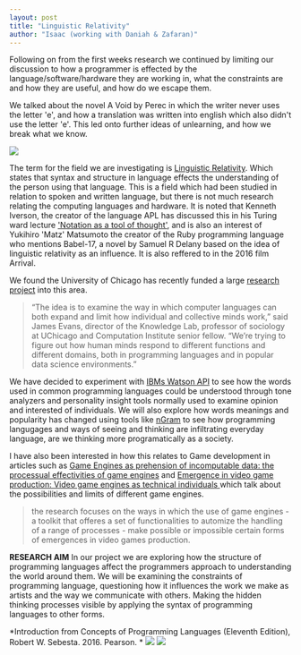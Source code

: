 ```yaml
---
layout: post
title: "Linguistic Relativity"
author: "Isaac (working with Daniah & Zafaran)"
---
```


Following on from the first weeks research we continued by limiting our discussion to how a programmer is effected by the language/software/hardware they are working in, what the constraints are and how they are useful, and how do we escape them. 

We talked about the novel A Void by Perec in which the writer never uses the letter 'e', and how a translation was written into english which also didn't use the letter 'e'. This led onto further ideas of unlearning, and how we break what we know. 

![](https://isaac-art.github.io/images/jerusalem.JPG)

The term for the field we are investigating is [Linguistic Relativity](https://en.wikipedia.org/wiki/Linguistic_relativity). Which states that syntax and structure in language effects the understanding of the person using that language. This is a field which had been studied in relation to spoken and written language, but there is not much research relating the computing languages and hardware. It is noted that Kenneth Iverson, the creator of the language APL has discussed this in his Turing ward lecture ['Notation as a tool of thought'](http://www.eecg.toronto.edu/~jzhu/csc326/readings/iverson.pdf), and is also an interest of Yukihiro 'Matz' Matsumoto the creator of the Ruby programming language who mentions Babel-17, a novel by Samuel R Delany based on the idea of linguistic relativity as an influence. It is also reffered to in the 2016 film Arrival.

We found the University of Chicago has recently funded a large [research project](https://www.ci.uchicago.edu/press-releases/mind-tools-how-computer-programming-languages-impact-science-and-thought) into this area.
>“The idea is to examine the way in which computer languages can both expand and limit how individual and collective minds work,” said James Evans, director of the Knowledge Lab, professor of sociology at UChicago and Computation Institute senior fellow. “We’re trying to figure out how human minds respond to different functions and different domains, both in programming languages and in popular data science environments.”


We have decided to experiment with [IBMs Watson API](https://personality-insights-livedemo.mybluemix.net/) to see how the words used in common programming languages could be understood through tone analyzers and personality insight tools normally used to examine opinion and interested of individuals. We will also explore how words meanings and popularity has changed using tools like [nGram](https://books.google.com/ngrams) to see how programming langugages and ways of seeing and thinking are infiltrating everyday language, are we thinking more programatically as a society.

I have also been interested in how this relates to Game development in articles such as [Game Engines as prehension of incomputable data: the processual effectivities of game engines](https://ses.library.usyd.edu.au/bitstream/2123/9662/1/gameengineprehension.pdf) and [Emergence in video game production: Video game engines as technical individuals ](http://journals.sagepub.com/doi/abs/10.1177/0539018416642056?journalCode=ssic) which talk about the possibilities and limits of different game engines.
>the research focuses on the ways in which the use of game engines - a toolkit that offeres a set of functionalities to automize the handling of a range of processes - make possible or impossible certain forms of emergences in video games production.

**RESEARCH AIM**
In our project we are exploring how the structure of programming languages affect the programmers approach to understanding the world around them. We will be examining the constraints of programming language, questioning how it influences the work we make as artists and the way we communicate with others. Making the hidden thinking processes visible by applying the syntax of programming languages to other forms. 

*Introduction from Concepts of Programming Languages (Eleventh Edition), Robert W. Sebesta. 2016. Pearson. *
![](https://isaac-art.github.io/images/IMG_1064.jpg)
![](https://isaac-art.github.io/images/IMG_1065.jpg)
